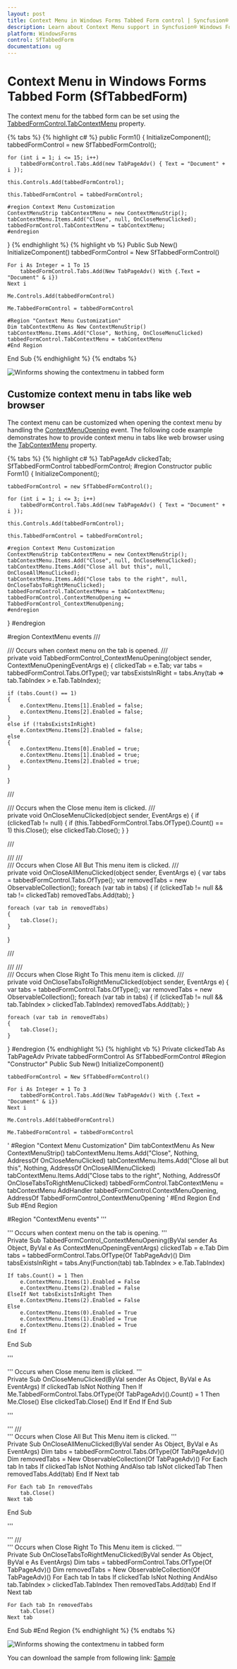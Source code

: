 ```yaml
---
layout: post
title: Context Menu in Windows Forms Tabbed Form control | Syncfusion®
description: Learn about Context Menu support in Syncfusion® Windows Forms Tabbed Form (SfTabbedForm) control and more details.
platform: WindowsForms
control: SfTabbedForm
documentation: ug
---
```


# Context Menu in Windows Forms Tabbed Form (SfTabbedForm)

The context menu for the tabbed form can be set using the [TabbedFormControl.TabContextMenu](https://help.syncfusion.com/cr/windowsforms/Syncfusion.Windows.Forms.Tools.SfTabbedFormControl.html#Syncfusion_Windows_Forms_Tools_SfTabbedFormControl_TabContextMenu) property.

{% tabs %}
{% highlight c# %}
public Form1()
{
    InitializeComponent();
    tabbedFormControl = new SfTabbedFormControl();

    for (int i = 1; i <= 15; i++)
        tabbedFormControl.Tabs.Add(new TabPageAdv() { Text = "Document" + i });

    this.Controls.Add(tabbedFormControl);

    this.TabbedFormControl = tabbedFormControl;

    #region Context Menu Customization
    ContextMenuStrip tabContextMenu = new ContextMenuStrip();
    tabContextMenu.Items.Add("Close", null, OnCloseMenuClicked);
    tabbedFormControl.TabContextMenu = tabContextMenu;
	#endregion

}
{% endhighlight %}
{% highlight vb %}
Public Sub New()
	InitializeComponent()
	tabbedFormControl = New SfTabbedFormControl()

	For i As Integer = 1 To 15
		tabbedFormControl.Tabs.Add(New TabPageAdv() With {.Text = "Document" & i})
	Next i

	Me.Controls.Add(tabbedFormControl)

	Me.TabbedFormControl = tabbedFormControl

	#Region "Context Menu Customization"
	Dim tabContextMenu As New ContextMenuStrip()
	tabContextMenu.Items.Add("Close", Nothing, OnCloseMenuClicked)
	tabbedFormControl.TabContextMenu = tabContextMenu
	#End Region
End Sub
{% endhighlight %}
{% endtabs %}

![Winforms showing the contextmenu in tabbed form](ContextMenu_Images/ContextMenu_Images_img2.png)

## Customize context menu in tabs like web browser

The context menu can be customized when opening the context menu by handling the [ContextMenuOpening](https://help.syncfusion.com/cr/windowsforms/Syncfusion.Windows.Forms.Tools.SfTabbedFormControl.html#Syncfusion_Windows_Forms_Tools_SfTabbedFormControl_ContextMenuOpening) event. The following code example demonstrates how to provide context menu in tabs like web browser using the [TabContextMenu](https://help.syncfusion.com/cr/windowsforms/Syncfusion.Windows.Forms.Tools.SfTabbedFormControl.html#Syncfusion_Windows_Forms_Tools_SfTabbedFormControl_TabContextMenu) property.

{% tabs %}
{% highlight c# %}
TabPageAdv clickedTab;
SfTabbedFormControl tabbedFormControl;
#region Constructor
public Form1()
{
    InitializeComponent();

    tabbedFormControl = new SfTabbedFormControl();

    for (int i = 1; i <= 3; i++)
        tabbedFormControl.Tabs.Add(new TabPageAdv() { Text = "Document" + i });

    this.Controls.Add(tabbedFormControl);

    this.TabbedFormControl = tabbedFormControl;

    #region Context Menu Customization
    ContextMenuStrip tabContextMenu = new ContextMenuStrip();
    tabContextMenu.Items.Add("Close", null, OnCloseMenuClicked);
    tabContextMenu.Items.Add("Close all but this", null, OnCloseAllMenuClicked);
    tabContextMenu.Items.Add("Close tabs to the right", null, OnCloseTabsToRightMenuClicked);
    tabbedFormControl.TabContextMenu = tabContextMenu;
    tabbedFormControl.ContextMenuOpening += TabbedFormControl_ContextMenuOpening;
    #endregion
}
#endregion

#region ContextMenu events
/// <summary>
/// Occurs when context menu on the tab is opened.
/// </summary>
private void TabbedFormControl_ContextMenuOpening(object sender, ContextMenuOpeningEventArgs e)
{
    clickedTab = e.Tab;
    var tabs = tabbedFormControl.Tabs.OfType<TabPageAdv>();
    var tabsExistsInRight = tabs.Any(tab => tab.TabIndex > e.Tab.TabIndex);

    if (tabs.Count() == 1)
    {
        e.ContextMenu.Items[1].Enabled = false;
        e.ContextMenu.Items[2].Enabled = false;
    }
    else if (!tabsExistsInRight)
        e.ContextMenu.Items[2].Enabled = false;
    else
    {
        e.ContextMenu.Items[0].Enabled = true;
        e.ContextMenu.Items[1].Enabled = true;
        e.ContextMenu.Items[2].Enabled = true;
    }
}

/// <summary>
/// Occurs when the Close menu item is clicked.
/// </summary>
private void OnCloseMenuClicked(object sender, EventArgs e)
{
    if (clickedTab != null)
    {
        if (this.TabbedFormControl.Tabs.OfType<TabPageAdv>().Count() == 1)
            this.Close();
        else
            clickedTab.Close();
    }
}

/// <summary>
/// /// <summary>
/// Occurs when Close All But This menu item is clicked.
/// </summary>
private void OnCloseAllMenuClicked(object sender, EventArgs e)
{
    var tabs = tabbedFormControl.Tabs.OfType<TabPageAdv>();
    var removedTabs = new ObservableCollection<TabPageAdv>();
    foreach (var tab in tabs)
    {
        if (clickedTab != null && tab != clickedTab)
            removedTabs.Add(tab);
    }

    foreach (var tab in removedTabs)
    {
        tab.Close();
    }
}

/// <summary>
/// /// <summary>
/// Occurs when Close Right To This menu item is clicked.
/// </summary>
private void OnCloseTabsToRightMenuClicked(object sender, EventArgs e)
{
    var tabs = tabbedFormControl.Tabs.OfType<TabPageAdv>();
    var removedTabs = new ObservableCollection<TabPageAdv>();
    foreach (var tab in tabs)
    {
        if (clickedTab != null && tab.TabIndex > clickedTab.TabIndex)
            removedTabs.Add(tab);
    }

    foreach (var tab in removedTabs)
    {
        tab.Close();
    }
}
#endregion
{% endhighlight %}
{% highlight vb %}
Private clickedTab As TabPageAdv
Private tabbedFormControl As SfTabbedFormControl
#Region "Constructor"
Public Sub New()
	InitializeComponent()

	tabbedFormControl = New SfTabbedFormControl()

	For i As Integer = 1 To 3
		tabbedFormControl.Tabs.Add(New TabPageAdv() With {.Text = "Document" & i})
	Next i

	Me.Controls.Add(tabbedFormControl)

	Me.TabbedFormControl = tabbedFormControl

'	#Region "Context Menu Customization"
	Dim tabContextMenu As New ContextMenuStrip()
	tabContextMenu.Items.Add("Close", Nothing, AddressOf OnCloseMenuClicked)
	tabContextMenu.Items.Add("Close all but this", Nothing, AddressOf OnCloseAllMenuClicked)
	tabContextMenu.Items.Add("Close tabs to the right", Nothing, AddressOf OnCloseTabsToRightMenuClicked)
	tabbedFormControl.TabContextMenu = tabContextMenu
	AddHandler tabbedFormControl.ContextMenuOpening, AddressOf TabbedFormControl_ContextMenuOpening
'	#End Region
End Sub
#End Region

#Region "ContextMenu events"
''' <summary>
''' Occurs when context menu on the tab is opening.
''' </summary>
Private Sub TabbedFormControl_ContextMenuOpening(ByVal sender As Object, ByVal e As ContextMenuOpeningEventArgs)
	clickedTab = e.Tab
	Dim tabs = tabbedFormControl.Tabs.OfType(Of TabPageAdv)()
	Dim tabsExistsInRight = tabs.Any(Function(tab) tab.TabIndex > e.Tab.TabIndex)

	If tabs.Count() = 1 Then
		e.ContextMenu.Items(1).Enabled = False
		e.ContextMenu.Items(2).Enabled = False
	ElseIf Not tabsExistsInRight Then
		e.ContextMenu.Items(2).Enabled = False
	Else
		e.ContextMenu.Items(0).Enabled = True
		e.ContextMenu.Items(1).Enabled = True
		e.ContextMenu.Items(2).Enabled = True
	End If
End Sub

''' <summary>
''' Occurs when Close menu item is clicked.
''' </summary>
Private Sub OnCloseMenuClicked(ByVal sender As Object, ByVal e As EventArgs)
	If clickedTab IsNot Nothing Then
		If Me.TabbedFormControl.Tabs.OfType(Of TabPageAdv)().Count() = 1 Then
			Me.Close()
		Else
			clickedTab.Close()
		End If
	End If
End Sub

''' <summary>
''' /// <summary>
''' Occurs when Close All But This Menu item is clicked.
''' </summary>
Private Sub OnCloseAllMenuClicked(ByVal sender As Object, ByVal e As EventArgs)
	Dim tabs = tabbedFormControl.Tabs.OfType(Of TabPageAdv)()
	Dim removedTabs = New ObservableCollection(Of TabPageAdv)()
	For Each tab In tabs
		If clickedTab IsNot Nothing AndAlso tab IsNot clickedTab Then
			removedTabs.Add(tab)
		End If
	Next tab

	For Each tab In removedTabs
		tab.Close()
	Next tab
End Sub

''' <summary>
''' /// <summary>
''' Occurs when Close Right To This Menu item is clicked.
''' </summary>
Private Sub OnCloseTabsToRightMenuClicked(ByVal sender As Object, ByVal e As EventArgs)
	Dim tabs = tabbedFormControl.Tabs.OfType(Of TabPageAdv)()
	Dim removedTabs = New ObservableCollection(Of TabPageAdv)()
	For Each tab In tabs
		If clickedTab IsNot Nothing AndAlso tab.TabIndex > clickedTab.TabIndex Then
			removedTabs.Add(tab)
		End If
	Next tab

	For Each tab In removedTabs
		tab.Close()
	Next tab
End Sub
#End Region
{% endhighlight %}
{% endtabs %}

![Winforms showing the contextmenu in tabbed form](ContextMenu_Images/ContextMenu_Images_img1.png)

You can download the sample from following link: [Sample](https://github.com/syncfusion/winforms-demos/tree/ba27b6748fa0723dcd42906ee58cb0e944291e51/dialogs/SfForm/TabbedForm/CS)
